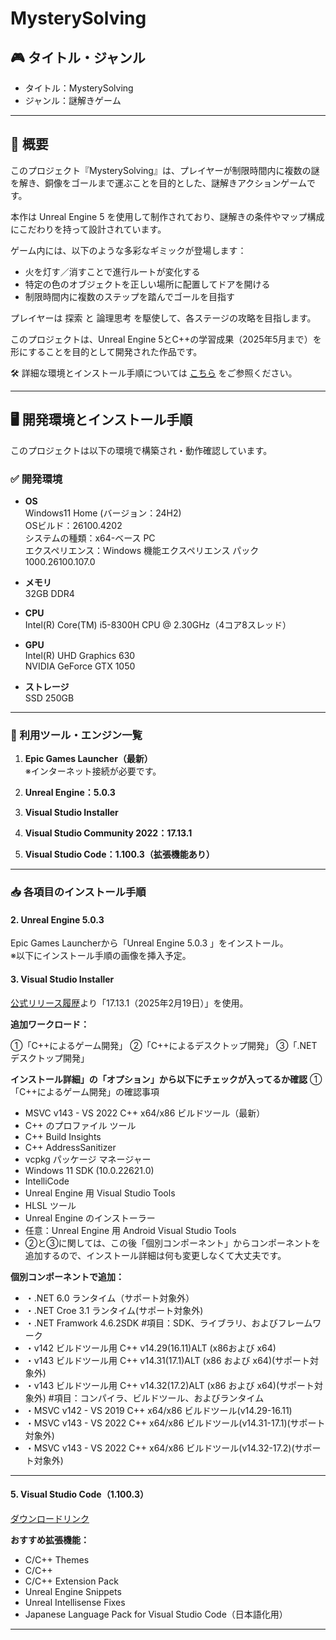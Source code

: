 # MysterySolving

## 🎮 タイトル・ジャンル
- タイトル：MysterySolving  
- ジャンル：謎解きゲーム  

---

## 📖 概要

このプロジェクト『MysterySolving』は、プレイヤーが制限時間内に複数の謎を解き、銅像をゴールまで運ぶことを目的とした、謎解きアクションゲームです。

本作は Unreal Engine 5 を使用して制作されており、謎解きの条件やマップ構成にこだわりを持って設計されています。

ゲーム内には、以下のような多彩なギミックが登場します：

- 火を灯す／消すことで進行ルートが変化する  
- 特定の色のオブジェクトを正しい場所に配置してドアを開ける  
- 制限時間内に複数のステップを踏んでゴールを目指す  

プレイヤーは 探索 と 論理思考 を駆使して、各ステージの攻略を目指します。

このプロジェクトは、Unreal Engine 5とC++の学習成果（2025年5月まで）を形にすることを目的として開発された作品です。

🛠 詳細な環境とインストール手順については [こちら](#開発環境とインストール手順) をご参照ください。

---

## 🖥️ 開発環境とインストール手順

このプロジェクトは以下の環境で構築され・動作確認しています。

### ✅ 開発環境

- **OS**  
  Windows11 Home (バージョン：24H2)  
  OSビルド：26100.4202  
  システムの種類：x64-ベース PC  
  エクスペリエンス：Windows 機能エクスペリエンス パック 1000.26100.107.0  

- **メモリ**  
  32GB DDR4  

- **CPU**  
  Intel(R) Core(TM) i5-8300H CPU @ 2.30GHz（4コア8スレッド）  

- **GPU**  
  Intel(R) UHD Graphics 630  
  NVIDIA GeForce GTX 1050  

- **ストレージ**  
  SSD 250GB  

---

### 🧰 利用ツール・エンジン一覧

1. **Epic Games Launcher（最新）**  
   ※インターネット接続が必要です。

2. **Unreal Engine：5.0.3**

3. **Visual Studio Installer**

4. **Visual Studio Community 2022：17.13.1**

5. **Visual Studio Code：1.100.3（拡張機能あり）**

---

### 📥 各項目のインストール手順

#### 2. Unreal Engine 5.0.3

Epic Games Launcherから「Unreal Engine 5.0.3 」をインストール。  
※以下にインストール手順の画像を挿入予定。

#### 3. Visual Studio Installer

[公式リリース履歴](https://learn.microsoft.com/ja-jp/visualstudio/releases/2022/release-history#release-dates-and-build-numbers)より「17.13.1（2025年2月19日）」を使用。  

**追加ワークロード：**

①「C++によるゲーム開発」
②「C++によるデスクトップ開発」
③「.NET デスクトップ開発」

**インストール詳細」の「オプション」から以下にチェックが入ってるか確認**
①「C++によるゲーム開発」の確認事項
- MSVC v143 - VS 2022 C++ x64/x86 ビルドツール（最新）  
- C++ のプロファイル ツール  
- C++ Build Insights  
- C++ AddressSanitizer  
- vcpkg パッケージ マネージャー  
- Windows 11 SDK (10.0.22621.0)  
- IntelliCode  
- Unreal Engine 用 Visual Studio Tools  
- HLSL ツール  
- Unreal Engine のインストーラー  
- 任意：Unreal Engine 用 Android Visual Studio Tools
- ②と③に関しては、この後「個別コンポーネント」からコンポーネントを追加するので、インストール詳細は何も変更しなくて大丈夫です。

**個別コンポーネントで追加：**

- ・.NET 6.0 ランタイム（サポート対象外）
- ・.NET Croe 3.1 ランタイム(サポート対象外)
- ・.NET Framwork 4.6.2SDK
#項目：SDK、ライブラリ、およびフレームワーク
- ・v142 ビルドツール用 C++ v14.29(16.11)ALT (x86および x64)
- ・v143 ビルドツール用 C++ v14.31(17.1)ALT (x86 および x64)(サポート対象外)
- ・v143 ビルドツール用 C++ v14.32(17.2)ALT (x86 および x64)(サポート対象外)
#項目：コンパイラ、ビルドツール、およびランタイム
- ・MSVC v142 - VS 2019 C++ x64/x86 ビルドツール(v14.29-16.11) 
- ・MSVC v143 - VS 2022 C++ x64/x86 ビルドツール(v14.31-17.1)(サポート対象外)
- ・MSVC v143 - VS 2022 C++ x64/x86 ビルドツール(v14.32-17.2)(サポート対象外)
---

#### 5. Visual Studio Code（1.100.3）

[ダウンロードリンク](https://code.visualstudio.com/updates/v1_100)

**おすすめ拡張機能：**

- C/C++ Themes  
- C/C++  
- C/C++ Extension Pack  
- Unreal Engine Snippets  
- Unreal Intellisense Fixes  
- Japanese Language Pack for Visual Studio Code（日本語化用）

---

